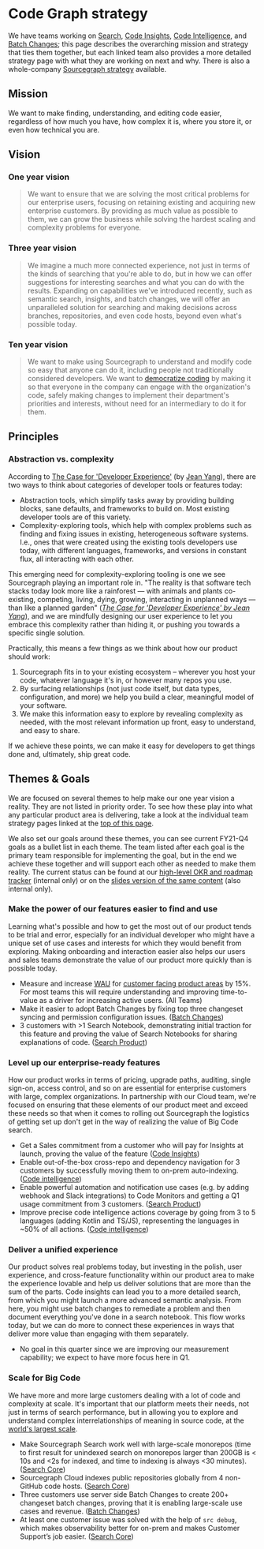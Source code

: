 # Code Graph strategy

We have teams working on [Search](./search/index.md), [Code Insights](./code-insights/index.md), [Code Intelligence](./code-intelligence/index.md), and [Batch Changes](./batch-changes/index.md); this page describes the overarching mission and strategy that ties them together, but each linked team also provides a more detailed strategy page with what they are working on next and why. There is also a whole-company [Sourcegraph strategy](../index.md) available.

## Mission

We want to make finding, understanding, and editing code easier, regardless of how much you have, how complex it is, where you store it, or even how technical you are.

## Vision

### One year vision

> We want to ensure that we are solving the most critical problems for our enterprise users, focusing on retaining existing and acquiring new enterprise customers. By providing as much value as possible to them, we can grow the business while solving the hardest scaling and complexity problems for everyone.

### Three year vision

> We imagine a much more connected experience, not just in terms of the kinds of searching that you're able to do, but in how we can offer suggestions for interesting searches and what you can do with the results. Expanding on capabilities we've introduced recently, such as semantic search, insights, and batch changes, we will offer an unparalleled solution for searching and making decisions across branches, repositories, and even code hosts, beyond even what's possible today.

### Ten year vision

> We want to make using Sourcegraph to understand and modify code so easy that anyone can do it, including people not traditionally considered developers. We want to [democratize coding](../index.md#ten-year-vision) by making it so that everyone in the company can engage with the organization's code, safely making changes to implement their department's priorities and interests, without need for an intermediary to do it for them.

## Principles

### Abstraction vs. complexity

According to [The Case for 'Developer Experience'](https://future.a16z.com/the-case-for-developer-experience/) (by [Jean Yang](https://twitter.com/jeanqasaur)), there are two ways to think about categories of developer tools or features today:

- Abstraction tools, which simplify tasks away by providing building blocks, sane defaults, and frameworks to build on. Most existing developer tools are of this variety.
- Complexity-exploring tools, which help with complex problems such as finding and fixing issues in existing, heterogeneous software systems. I.e., ones that were created using the existing tools developers use today, with different languages, frameworks, and versions in constant flux, all interacting with each other.

This emerging need for complexity-exploring tooling is one we see Sourcegraph playing an important role in. "The reality is that software tech stacks today look more like a rainforest — with animals and plants co-existing, competing, living, dying, growing, interacting in unplanned ways — than like a planned garden" ([_The Case for 'Developer Experience' by Jean Yang_][1]), and we are mindfully designing our user experience to let you embrace this complexity rather than hiding it, or pushing you towards a specific single solution.

Practically, this means a few things as we think about how our product should work:

1. Sourcegraph fits in to your existing ecosystem – wherever you host your code, whatever language it's in, or however many repos you use.
1. By surfacing relationships (not just code itself, but data types, configuration, and more) we help you build a clear, meaningful model of your software.
1. We make this information easy to explore by revealing complexity as needed, with the most relevant information up front, easy to understand, and easy to share.

If we achieve these points, we can make it easy for developers to get things done and, ultimately, ship great code.

[1]: https://future.a16z.com/the-case-for-developer-experience/

## Themes & Goals

We are focused on several themes to help make our one year vision a reality. They are not listed in priority order. To see how these play into what any particular product area is delivering, take a look at the individual team strategy pages linked at the [top of this page](#code-graph).

We also set our goals around these themes, you can see current FY21-Q4 goals as a bullet list in each theme. The team listed after each goal is the primary team responsible for implementing the goal, but in the end we achieve these together and will support each other as needed to make them reality. The current status can be found at our [high-level OKR and roadmap tracker](https://github.com/orgs/sourcegraph/projects/214/views/11) (internal only) or on the [slides version of the same content](https://docs.google.com/presentation/d/1DgY3k684Jn3diCe4GPPcrGt9iaD9-vyndiiJwEoELyE/edit?usp=sharing) (also internal only).

### Make the power of our features easier to find and use

Learning what's possible and how to get the most out of our product tends to be trial and error, especially for an individual developer who might have a unique set of use cases and interests for which they would benefit from exploring. Making onboarding and interaction easier also helps our users and sales teams demonstrate the value of our product more quickly than is possible today.

- Measure and increase [WAU](../../../bizops/user_definitions.md) for [customer facing product areas](https://github.com/sourcegraph/handbook/blob/main/data/product_areas.yml) by 15%. For most teams this will require understanding and improving time-to-value as a driver for increasing active users. (All Teams)
- Make it easier to adopt Batch Changes by fixing top three changeset syncing and permission configuration issues. ([Batch Changes](./batch-changes/index.md))
- 3 customers with >1 Search Notebook, demonstrating initial traction for this feature and proving the value of Search Notebooks for sharing explanations of code. ([Search Product](./search/index.md))

### Level up our enterprise-ready features

How our product works in terms of pricing, upgrade paths, auditing, single sign-on, access control, and so on are essential for enterprise customers with large, complex organizations. In partnership with our Cloud team, we're focused on ensuring that these elements of our product meet and exceed these needs so that when it comes to rolling out Sourcegraph the logistics of getting set up don't get in the way of realizing the value of Big Code search.

- Get a Sales commitment from a customer who will pay for Insights at launch, proving the value of the feature ([Code Insights](./code-insights/index.md))
- Enable out-of-the-box cross-repo and dependency navigation for 3 customers by successfully moving them to on-prem auto-indexing. ([Code intelligence](./code-intelligence/index.md))
- Enable powerful automation and notification use cases (e.g. by adding webhook and Slack integrations) to Code Monitors and getting a Q1 usage commitment from 3 customers. ([Search Product](./search/index.md))
- Improve precise code intelligence actions coverage by going from 3 to 5 languages (adding Kotlin and TS/JS), representing the languages in ~50% of all actions. ([Code intelligence](./code-intelligence/index.md))

### Deliver a unified experience

Our product solves real problems today, but investing in the polish, user experience, and cross-feature functionality within our product area to make the experience lovable and help us deliver solutions that are more than the sum of the parts. Code insights can lead you to a more detailed search, from which you might launch a more advanced semantic analysis. From here, you might use batch changes to remediate a problem and then document everything you've done in a search notebook. This flow works today, but we can do more to connect these experiences in ways that deliver more value than engaging with them separately.

- No goal in this quarter since we are improving our measurement capability; we expect to have more focus here in Q1.

### Scale for Big Code

We have more and more large customers dealing with a lot of code and complexity at scale. It's important that our platform meets their needs, not just in terms of search performance, but in allowing you to explore and understand complex interrelationships of meaning in source code, at the [world's largest scale](../index.md#big-code).

- Make Sourcegraph Search work well with large-scale monorepos (time to first result for unindexed search on monorepos larger than 200GB is < 10s and <2s for indexed, and time to indexing is always <30 minutes). ([Search Core](./search/index.md))
- Sourcegraph Cloud indexes public repositories globally from 4 non-GitHub code hosts. ([Search Core](./search/index.md))
- Three customers use server side Batch Changes to create 200+ changeset batch changes, proving that it is enabling large-scale use cases and revenue. ([Batch Changes](./batch-changes/index.md))
- At least one customer issue was solved with the help of `src debug`, which makes observability better for on-prem and makes Customer Support’s job easier. ([Search Core](./search/index.md))
